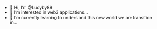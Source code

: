 - 👋 Hi, I’m @Lucyby89
- 👀 I’m interested in web3 applications...
- 🌱 I’m currently learning to understand this new world we are transition in...

<!---
Lucyby89/Lucyby89 is a ✨ special ✨ repository because its `README.md` (this file) appears on your GitHub profile.
You can click the Preview link to take a look at your changes.
--->
